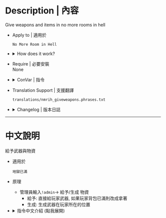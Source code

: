 
# Description | 內容
Give weapons and items in no more rooms in hell

* Apply to | 適用於
	```
	No More Room in Hell
	```
	
* <details><summary>How does it work?</summary>

	* Admins type ```!admin``` -> Give/Spawn item
		* Give: Directly give weapon in player's inventory, hold weapon if inventory is full
		* Spawn: Spawn weapon in player's location
</details>

* Require | 必要安裝
<br/>None

* <details><summary>ConVar | 指令</summary>

	* cfg/sourcemod/nmrih_giveweapons.cfg
		```php
		// Hide admin activity.
		nmrih_giveweapons_silent "1"
		```
</details>

* Translation Support | 支援翻譯
	```
	translations/nmrih_giveweapons.phrases.txt
	```

* <details><summary>Changelog | 版本日誌</summary>

	* v1.1 (2025-2-20)
		* Add Inventory Box (Duffle Bag)
		* Optimize Code and menu

	* v1.0 (2024-12-17)
		* Add Inventory Box and Gene Therapy
	
	* [Original By Leonardo](https://forums.alliedmods.net/showthread.php?t=232911)
</details>

- - - -
# 中文說明
給予武器與物資

* 適用於
	```
	地獄已滿
	```

* 原理
	* 管理員輸入```!admin```-> 給予/生成 物資
		* 給予: 直接給玩家武器, 如果玩家背包已滿則改成拿著
		* 生成: 生成武器在玩家所在的位置

* <details><summary>指令中文介紹 (點我展開)</summary>

	* cfg/sourcemod/nmrih_giveweapons.cfg
		```php
		// 為1時，不顯示訊息
		nmrih_giveweapons_silent "1"
		```
</details>



